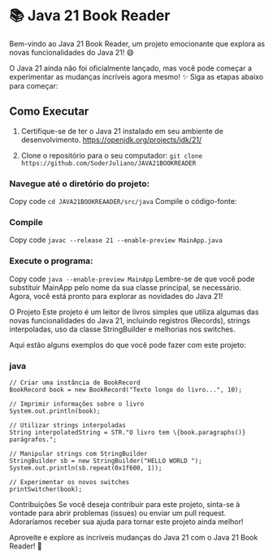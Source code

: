 # 📚 Java 21 Book Reader

Bem-vindo ao Java 21 Book Reader, um projeto emocionante que explora as novas funcionalidades do Java 21! 😄

O Java 21 ainda não foi oficialmente lançado, mas você pode começar a experimentar as mudanças incríveis agora mesmo! ✨ Siga as etapas abaixo para começar:

## Como Executar

1. Certifique-se de ter o Java 21 instalado em seu ambiente de desenvolvimento.
https://openjdk.org/projects/jdk/21/

2. Clone o repositório para o seu computador:
``git clone https://github.com/SoderJuliano/JAVA21BOOKREADER``


### Navegue até o diretório do projeto:
Copy code
``cd JAVA21BOOKREAADER/src/java``
Compile o código-fonte:

### Compile
Copy code
``javac --release 21 --enable-preview MainApp.java``

### Execute o programa:
Copy code
``java --enable-preview MainApp``
Lembre-se de que você pode substituir MainApp pelo nome da sua classe principal, se necessário. Agora, você está pronto para explorar as novidades do Java 21!

O Projeto
Este projeto é um leitor de livros simples que utiliza algumas das novas funcionalidades do Java 21, incluindo registros (Records), strings interpoladas, uso da classe StringBuilder e melhorias nos switches.

Aqui estão alguns exemplos do que você pode fazer com este projeto:

### java

```
// Criar uma instância de BookRecord
BookRecord book = new BookRecord("Texto longo do livro...", 10);

```

```
// Imprimir informações sobre o livro
System.out.println(book);
```

```
// Utilizar strings interpoladas
String interpolatedString = STR."O livro tem \{book.paragraphs()} parágrafos.";
```

```
// Manipular strings com StringBuilder
StringBuilder sb = new StringBuilder("HELLO WORLD ");
System.out.println(sb.repeat(0x1f600, 1));
```

```
// Experimentar os novos switches
printSwitcher(book);
```

Contribuições
Se você deseja contribuir para este projeto, sinta-se à vontade para abrir problemas (issues) ou enviar um pull request. Adoraríamos receber sua ajuda para tornar este projeto ainda melhor!

Aproveite e explore as incríveis mudanças do Java 21 com o Java 21 Book Reader! 🚀
